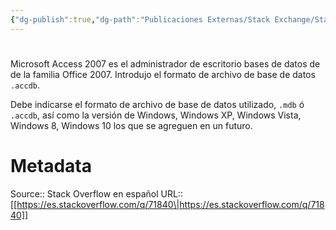 ```yaml
---
{"dg-publish":true,"dg-path":"Publicaciones Externas/Stack Exchange/Stack Overflow en español/es.stackoverflow.com-71840.md","permalink":"/publicaciones-externas/stack-exchange/stack-overflow-en-espanol/es-stackoverflow-com-71840/","hide":true,"noteIcon":"default","created":"2024-04-03T12:49:10.679-06:00","updated":"2024-04-05T16:43:50.709-06:00"}
---
```


# 

Microsoft Access 2007 es el administrador de escritorio bases de datos de de la familia Office 2007. Introdujo el formato de archivo de base de datos `.accdb`.

Debe indicarse el formato de archivo de base de datos utilizado, `.mdb` ó `.accdb`, así como la versión de Windows, Windows XP, Windows Vista, Windows 8, Windows 10 los que se agreguen en un futuro.

# Metadata
Source:: Stack Overflow en español
URL:: [[https://es.stackoverflow.com/q/71840\|https://es.stackoverflow.com/q/71840]]

